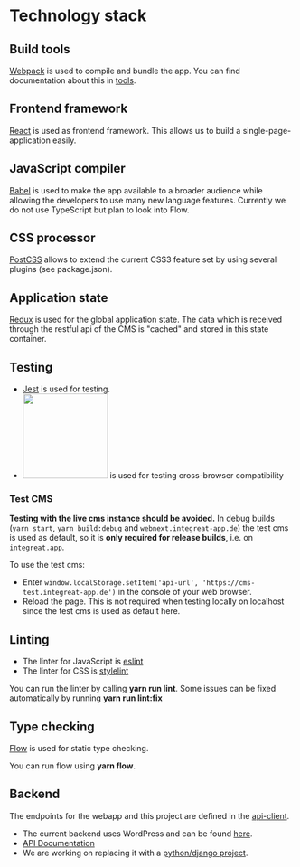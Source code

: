 # Technology stack
## Build tools
[Webpack](https://webpack.github.io/) is used to compile and bundle the app.
You can find documentation about this in [tools](build/README.md).

## Frontend framework
[React](https://facebook.github.io/react/) is used as frontend framework.
This allows us to build a single-page-application easily.

## JavaScript compiler
[Babel](https://babeljs.io/) is used to make the app available to a broader audience while 
allowing the developers to use many new language features.
Currently we do not use TypeScript but plan to look into Flow.

## CSS processor
[PostCSS](http://postcss.org/) allows to extend the current CSS3 feature set by using several plugins (see package.json).

## Application state
[Redux](http://redux.js.org/) is used for the global application state. 
The data which is received through the restful api of the CMS is "cached" and stored in this state container.

## Testing
* [Jest](https://facebook.github.io/jest/) is used for testing.
* [<img src="https://d2ogrdw2mh0rsl.cloudfront.net/production/images/static/header/header-logo.svg" width="150">](https://www.browserstack.com) is used for testing cross-browser compatibility

### Test CMS
**Testing with the live cms instance should be avoided.**
In debug builds (`yarn start`, `yarn build:debug` and `webnext.integreat-app.de`) the test cms is used as default, so it is **only required for release builds**, i.e. on `integreat.app`.

To use the test cms:
* Enter `window.localStorage.setItem('api-url', 'https://cms-test.integreat-app.de')` 
in the console of your web browser.
* Reload the page.
This is not required when testing locally on localhost since the test cms is used as default here.

## Linting
* The linter for JavaScript is [eslint](http://eslint.org/)
* The linter for CSS is [stylelint](https://stylelint.io/)

You can run the linter by calling **yarn run lint**. Some issues can be fixed automatically by running **yarn run lint:fix**

## Type checking
[Flow](https://flow.org/) is used for static type checking.

You can run flow using **yarn flow**. 

## Backend
The endpoints for the webapp and this project are defined in the [api-client](https://github.com/Integreat/integreat-api-client).

* The current backend uses WordPress and can be found [here](https://github.com/Integreat/cms).
* [API Documentation](https://github.com/Integreat/cms/wiki/REST-APIv3-Documentation)
* We are working on replacing it with a [python/django project](https://github.com/Integreat/cms-django).
